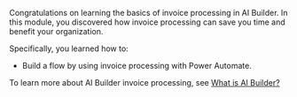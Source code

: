 Congratulations on learning the basics of invoice processing in AI Builder. In this module, you discovered how invoice processing can save you time and benefit your organization.

Specifically, you learned how to:

- Build a flow by using invoice processing with Power Automate.

To learn more about AI Builder invoice processing, see [What is AI Builder?](https://go.microsoft.com/fwlink/?linkid=2149750)
